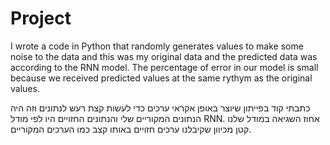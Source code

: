 # Project
I wrote a code in Python that randomly generates values to make some noise to the data and this was my original data and the predicted data was according to the RNN model. The percentage of error in our model is small because we received predicted values at the same rythym as the original values.

כתבתי קוד בפייתון שיוצר באופן אקראי ערכים כדי לעשות קצת רעש לנתונים וזה היה הנתונים המקוריים שלי והנתונים החזויים היו לפי מודל RNN. אחוז השגיאה במודל שלנו קטן מכיוון שקיבלנו ערכים חזויים באותו קצב כמו הערכים המקוריים.

